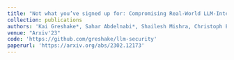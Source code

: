```yaml
---
title: "Not what you’ve signed up for: Compromising Real-World LLM-Integrated Applications with Indirect Prompt Injection"
collection: publications
authors: 'Kai Greshake*, Sahar Abdelnabi*, Shailesh Mishra, Christoph Endres, Thorsten Holz, Mario Fritz'
venue: "Arxiv'23"
code: 'https://github.com/greshake/llm-security'
paperurl: 'https://arxiv.org/abs/2302.12173'
---
```

